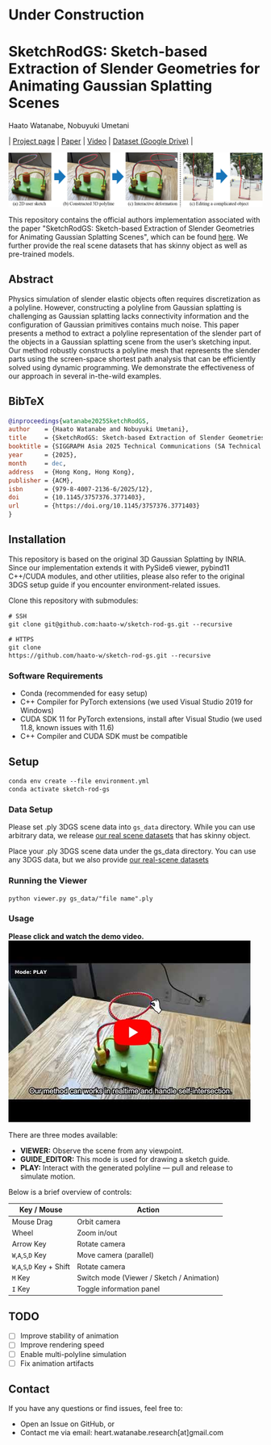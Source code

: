 # Under Construction

# SketchRodGS: Sketch-based Extraction of Slender Geometries for Animating Gaussian Splatting Scenes

<!-- Authors -->
Haato Watanabe, Nobuyuki Umetani

<!-- Links -->
| [Project page](https://haato-w.github.io/sketch-rod-gs-project-page/) | [Paper]() | [Video](https://youtu.be/eaK0p0nU47g?si=sTGmfLNSeCYiJELJ) | [Dataset (Google Drive)](https://drive.google.com/drive/folders/1QhOkshES3-ubzQtoMD1wOpd_6Vj45H0f?usp=sharing) |<br>

<!-- Teaser Image -->
![Teaser image](resources/teaser.jpg)

This repository contains the official authors implementation associated with the paper "SketchRodGS: Sketch-based Extraction of Slender Geometries for Animating Gaussian Splatting Scenes", which can be found [here](https://haato-w.github.io/sketch-rod-gs-project-page/). We further provide the real scene datasets that has skinny object as well as pre-trained models.

## Abstract
Physics simulation of slender elastic objects often requires discretization as a polyline. However, constructing a polyline from Gaussian splatting is challenging as Gaussian splatting lacks connectivity information and the configuration of Gaussian primitives contains much noise. This paper presents a method to extract a polyline representation of the slender part of the objects in a Gaussian splatting scene from the user’s sketching input. Our method robustly constructs a polyline mesh that represents the slender parts using the screen-space shortest path analysis that can be efficiently solved using dynamic programming. We demonstrate the effectiveness of our approach in several in-the-wild examples.

## BibTeX
```bibtex
@inproceedings{watanabe2025SketchRodGS,
author    = {Haato Watanabe and Nobuyuki Umetani},
title     = {SketchRodGS: Sketch-based Extraction of Slender Geometries for Animating Gaussian Splatting Scenes},
booktitle = {SIGGRAPH Asia 2025 Technical Communications (SA Technical Communications '25)},
year      = {2025},
month     = dec,
address   = {Hong Kong, Hong Kong},
publisher = {ACM},
isbn      = {979-8-4007-2136-6/2025/12},
doi       = {10.1145/3757376.3771403},
url       = {https://doi.org/10.1145/3757376.3771403}
}
```

## Installation
This repository is based on the original 3D Gaussian Splatting by INRIA.
Since our implementation extends it with PySide6 viewer, pybind11 C++/CUDA modules, and other utilities,
please also refer to the original 3DGS setup guide if you encounter environment-related issues.

Clone this repository with submodules:
```
# SSH
git clone git@github.com:haato-w/sketch-rod-gs.git --recursive
```
```
# HTTPS
git clone 
https://github.com/haato-w/sketch-rod-gs.git --recursive
```

### Software Requirements
- Conda (recommended for easy setup)
- C++ Compiler for PyTorch extensions (we used Visual Studio 2019 for Windows)
- CUDA SDK 11 for PyTorch extensions, install after Visual Studio (we used 11.8, known issues with 11.6)
- C++ Compiler and CUDA SDK must be compatible

## Setup
```
conda env create --file environment.yml
conda activate sketch-rod-gs
```

### Data Setup
Please set .ply 3DGS scene data into `gs_data` directory. While you can use arbitrary data, we release [our real scene datasets](https://drive.google.com/drive/folders/1QhOkshES3-ubzQtoMD1wOpd_6Vj45H0f?usp=sharing) that has skinny object.

Place your .ply 3DGS scene data under the gs_data directory.
You can use any 3DGS data, but we also provide [our real-scene datasets](https://drive.google.com/drive/folders/1QhOkshES3-ubzQtoMD1wOpd_6Vj45H0f?usp=sharing)

### Running the Viewer
```
python viewer.py gs_data/"file name".ply
```

### Usage

**Please click and watch the demo video.**
[![Demo Video](resources/youtube_thumbnail_with_icon.jpg)](https://youtu.be/eaK0p0nU47g?si=54fC0_AL-OYZkHY3)

There are three modes available:

- **VIEWER:** Observe the scene from any viewpoint.  
- **GUIDE_EDITOR:** This mode is used for drawing a sketch guide.  
- **PLAY:** Interact with the generated polyline — pull and release to simulate motion.

Below is a brief overview of controls:

| Key / Mouse                 | Action                                    |
| --------------------------- | ----------------------------------------- |
| Mouse Drag                  | Orbit camera                              |
| Wheel                       | Zoom in/out                               |
| Arrow Key                   | Rotate camera                             |
| `W`,`A`,`S`,`D` Key         | Move camera (parallel)                    |
| `W`,`A`,`S`,`D` Key + Shift | Rotate camera                             |
| `M` Key                     | Switch mode (Viewer / Sketch / Animation) |
| `I` Key                     | Toggle information panel                  |

## TODO
- [ ] Improve stability of animation
- [ ] Improve rendering speed
- [ ] Enable multi-polyline simulation
- [ ] Fix animation artifacts 

## Contact
If you have any questions or find issues, feel free to:
- Open an Issue on GitHub, or
-  Contact me via email: heart.watanabe.research[at]gmail.com
